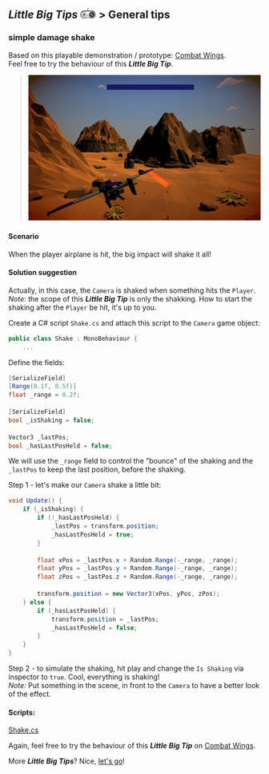 ## _**Little Big Tips**_ ![Joystick](https://raw.githubusercontent.com/alissin/alissin.github.io/master/images/joystick.png) > General tips

### simple damage shake

Based on this playable demonstration / prototype: [Combat Wings](https://simmer.io/@alissin/combat-wings).<br/>
Feel free to try the behaviour of this _**Little Big Tip**_.

> ![Combat Wings](https://raw.githubusercontent.com/alissin/alissin.github.io/master/demonstration-projects/combat-wings.png)

#### Scenario
When the player airplane is hit, the big impact will shake it all!

#### Solution suggestion
Actually, in this case, the `Camera` is shaked when something hits the `Player`.<br/>
_Note_: the scope of this _**Little Big Tip**_ is only the shakking. How to start the shaking after the `Player` be hit, it's up to you.

Create a C# script `Shake.cs` and attach this script to the `Camera` game object:

```csharp
public class Shake : MonoBehaviour {
    ...
```

Define the fields:

```csharp
[SerializeField]
[Range(0.1f, 0.5f)]
float _range = 0.2f;

[SerializeField]
bool _isShaking = false;

Vector3 _lastPos;
bool _hasLastPosHeld = false;
```

We will use the `_range` field to control the "bounce" of the shaking and the `_lastPos` to keep the last position, before the shaking.

Step 1 - let's make our `Camera` shake a little bit:

```csharp
void Update() {
    if (_isShaking) {
        if (!_hasLastPosHeld) {
            _lastPos = transform.position;
            _hasLastPosHeld = true;
        }

        float xPos = _lastPos.x + Random.Range(-_range, _range);
        float yPos = _lastPos.y + Random.Range(-_range, _range);
        float zPos = _lastPos.z + Random.Range(-_range, _range);

        transform.position = new Vector3(xPos, yPos, zPos);
    } else {
        if (_hasLastPosHeld) {
            transform.position = _lastPos;
            _hasLastPosHeld = false;
        }
    }
}
```

Step 2 - to simulate the shaking, hit play and change the `Is Shaking` via inspector to `true`. Cool, everything is shaking!<br/>
_Note:_ Put something in the scene, in front to the `Camera` to have a better look of the effect.

#### Scripts:
[Shake.cs](./Shake.cs)

Again, feel free to try the behaviour of this _**Little Big Tip**_ on [Combat Wings](https://simmer.io/@alissin/combat-wings).

More _**Little Big Tips**_? Nice, [let's go](https://github.com/alissin/little-big-tips)!